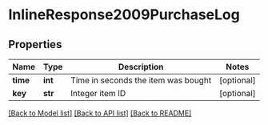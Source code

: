 # InlineResponse2009PurchaseLog

## Properties
Name | Type | Description | Notes
------------ | ------------- | ------------- | -------------
**time** | **int** | Time in seconds the item was bought | [optional] 
**key** | **str** | Integer item ID | [optional] 

[[Back to Model list]](../README.md#documentation-for-models) [[Back to API list]](../README.md#documentation-for-api-endpoints) [[Back to README]](../README.md)


